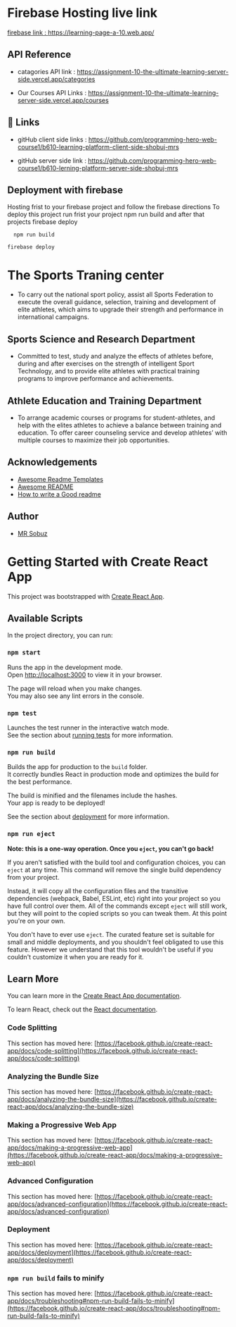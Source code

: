 

# Firebase Hosting live link 

[firebase link : ](https://learning-page-a-10.web.app/)
https://learning-page-a-10.web.app/

## API Reference
* catagories API link :
https://assignment-10-the-ultimate-learning-server-side.vercel.app/categories

* Our Courses API Links : 
https://assignment-10-the-ultimate-learning-server-side.vercel.app/courses



## 🔗 Links
* gitHub client side links : https://github.com/programming-hero-web-course1/b610-learning-platform-client-side-shobuj-mrs

* gitHub server side link : https://github.com/programming-hero-web-course1/b610-lerning-platform-server-side-shobuj-mrs
## Deployment with firebase
 Hosting frist to your firebase project and  follow the firebase directions
To deploy this project run frist your project npm run build and after that projects firebase deploy

```git bash & terminal & command line
  npm run build
```

``` next command 
firebase deploy
```



# The Sports Traning center

* To carry out the national sport policy, assist all Sports Federation to execute the overall guidance, selection, training and development of elite athletes, which aims to upgrade their strength and performance in international campaigns.

##  Sports Science and Research Department
* Committed to test, study and analyze the effects of athletes before, during and after exercises on the strength of intelligent Sport Technology, and to provide elite athletes with practical training programs to improve performance and achievements.

## Athlete Education and Training Department

* To arrange academic courses or programs for student-athletes, and help with the elites athletes to achieve a balance between training and education. To offer career counseling service and develop athletes’ with multiple courses to maximize their job opportunities.
## Acknowledgements

 - [Awesome Readme Templates](https://awesomeopensource.com/project/elangosundar/awesome-README-templates)
 - [Awesome README](https://github.com/matiassingers/awesome-readme)
 - [How to write a Good readme](https://bulldogjob.com/news/449-how-to-write-a-good-readme-for-your-github-project)


## Author

- [MR Sobuz](https://www.github.com/octokatherine)

## 




# Getting Started with Create React App

This project was bootstrapped with [Create React App](https://github.com/facebook/create-react-app).

## Available Scripts

In the project directory, you can run:

### `npm start`

Runs the app in the development mode.\
Open [http://localhost:3000](http://localhost:3000) to view it in your browser.

The page will reload when you make changes.\
You may also see any lint errors in the console.

### `npm test`

Launches the test runner in the interactive watch mode.\
See the section about [running tests](https://facebook.github.io/create-react-app/docs/running-tests) for more information.

### `npm run build`

Builds the app for production to the `build` folder.\
It correctly bundles React in production mode and optimizes the build for the best performance.

The build is minified and the filenames include the hashes.\
Your app is ready to be deployed!

See the section about [deployment](https://facebook.github.io/create-react-app/docs/deployment) for more information.

### `npm run eject`

**Note: this is a one-way operation. Once you `eject`, you can't go back!**

If you aren't satisfied with the build tool and configuration choices, you can `eject` at any time. This command will remove the single build dependency from your project.

Instead, it will copy all the configuration files and the transitive dependencies (webpack, Babel, ESLint, etc) right into your project so you have full control over them. All of the commands except `eject` will still work, but they will point to the copied scripts so you can tweak them. At this point you're on your own.

You don't have to ever use `eject`. The curated feature set is suitable for small and middle deployments, and you shouldn't feel obligated to use this feature. However we understand that this tool wouldn't be useful if you couldn't customize it when you are ready for it.

## Learn More

You can learn more in the [Create React App documentation](https://facebook.github.io/create-react-app/docs/getting-started).

To learn React, check out the [React documentation](https://reactjs.org/).

### Code Splitting

This section has moved here: [https://facebook.github.io/create-react-app/docs/code-splitting](https://facebook.github.io/create-react-app/docs/code-splitting)

### Analyzing the Bundle Size

This section has moved here: [https://facebook.github.io/create-react-app/docs/analyzing-the-bundle-size](https://facebook.github.io/create-react-app/docs/analyzing-the-bundle-size)

### Making a Progressive Web App

This section has moved here: [https://facebook.github.io/create-react-app/docs/making-a-progressive-web-app](https://facebook.github.io/create-react-app/docs/making-a-progressive-web-app)

### Advanced Configuration

This section has moved here: [https://facebook.github.io/create-react-app/docs/advanced-configuration](https://facebook.github.io/create-react-app/docs/advanced-configuration)

### Deployment

This section has moved here: [https://facebook.github.io/create-react-app/docs/deployment](https://facebook.github.io/create-react-app/docs/deployment)

### `npm run build` fails to minify

This section has moved here: [https://facebook.github.io/create-react-app/docs/troubleshooting#npm-run-build-fails-to-minify](https://facebook.github.io/create-react-app/docs/troubleshooting#npm-run-build-fails-to-minify)
